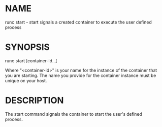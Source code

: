 # NAME
   runc start - start signals a created container to execute the user defined process

# SYNOPSIS
   runc start <container-id> [container-id...]

Where "\<container-id\>" is your name for the instance of the container that you
are starting. The name you provide for the container instance must be unique on
your host.

# DESCRIPTION
   The start command signals the container to start the user's defined process.
